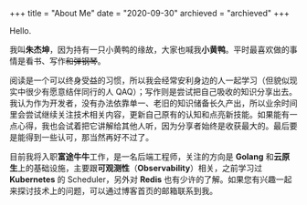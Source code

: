 +++
title = "About Me"
date = "2020-09-30"
archieved = "archieved"
+++

Hello.

我叫**朱杰坤**，因为持有一只小黄鸭的缘故，大家也喊我**小黄鸭**。平时最喜欢做的事情是看书、写作~~和弹钢琴~~。

阅读是一个可以终身受益的习惯，所以我会经常安利身边的人一起学习（但貌似现实中很少有愿意结伴同行的人 QAQ）；写作则是尝试把自己吸收的知识分享出去。我认为作为开发者，没有办法依靠单一、老旧的知识储备长久产出，所以业余时间里会尝试继续关注技术相关内容，更新自己原有的认知和点亮新技能。如果能有一点心得，我也会试着把它讲解给其他人听，因为分享者始终是收获最大的。最后要是能得到一些认可，那当然再好不过了。

目前我将入职**富途牛牛**工作，是一名后端工程师，关注的方向是 **Golang** 和**云原生**上的基础设施，主要跟**可观测性**（**Observability**）相关，之前学习过 **Kubernetes** 的 Scheduler，另外对 **Redis** 也有少许的了解。如果您有兴趣一起来探讨技术上的问题，可以通过博客首页的邮箱联系到我。
